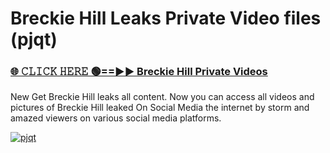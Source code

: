 # Breckie Hill Leaks Private Video files (pjqt)

<h3><a href="https://mediafirerr.pages.dev?q=Breckie+Hill&ref=R42" rel="nofollow">🌐 𝙲𝙻𝙸𝙲𝙺 𝙷𝙴𝚁𝙴 🟢==►► Breckie Hill Private Videos</a></h3>

New Get Breckie Hill leaks all content. Now you can access all videos and pictures of Breckie Hill leaked On Social Media the internet by storm and amazed viewers on various social media platforms.

[![pjqt](https://github.com/user-attachments/assets/26341bd8-4b91-4a20-822e-3fd5d525dd40)](https://mediafirerr.pages.dev?q=Breckie+Hill&ref=R42)

